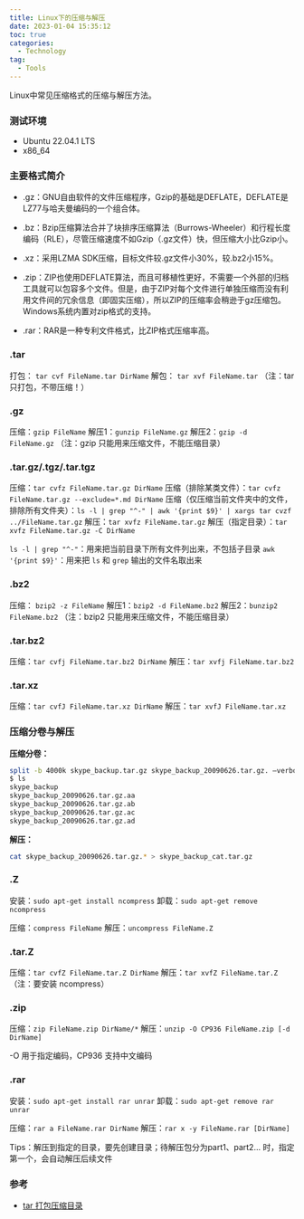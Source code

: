 ```yaml
---
title: Linux下的压缩与解压
date: 2023-01-04 15:35:12
toc: true
categories:
  - Technology
tag:
  - Tools
---
```


Linux中常见压缩格式的压缩与解压方法。

### 测试环境

* Ubuntu 22.04.1 LTS
* x86_64

<!--more-->

### 主要格式简介

* .gz：GNU自由软件的文件压缩程序，Gzip的基础是DEFLATE，DEFLATE是LZ77与哈夫曼编码的一个组合体。

* .bz：Bzip压缩算法合并了块排序压缩算法（Burrows-Wheeler）和行程长度编码（RLE），尽管压缩速度不如Gzip（.gz文件）快，但压缩大小比Gzip小。

* .xz：采用LZMA SDK压缩，目标文件较.gz文件小30%，较.bz2小15%。

* .zip：ZIP也使用DEFLATE算法，而且可移植性更好，不需要一个外部的归档工具就可以包容多个文件。但是，由于ZIP对每个文件进行单独压缩而没有利用文件间的冗余信息（即固实压缩），所以ZIP的压缩率会稍逊于gz压缩包。Windows系统内置对zip格式的支持。

* .rar：RAR是一种专利文件格式，比ZIP格式压缩率高。

### .tar

打包： `tar cvf FileName.tar DirName`
解包： `tar xvf FileName.tar`
（注：tar只打包，不带压缩！）

### .gz

压缩：`gzip FileName`
解压1：`gunzip FileName.gz`
解压2：`gzip -d FileName.gz`
（注：gzip 只能用来压缩文件，不能压缩目录）

### .tar.gz/.tgz/.tar.tgz

压缩：`tar cvfz FileName.tar.gz DirName`
压缩（排除某类文件）：`tar cvfz FileName.tar.gz --exclude=*.md DirName`
压缩（仅压缩当前文件夹中的文件，排除所有文件夹）：`ls -l | grep "^-" | awk '{print $9}' | xargs tar cvzf ../FileName.tar.gz`
解压：`tar xvfz FileName.tar.gz`
解压（指定目录）：`tar xvfz FileName.tar.gz -C DirName`

`ls -l | grep "^-"`：用来把当前目录下所有文件列出来，不包括子目录
`awk '{print $9}'`：用来把 `ls` 和 `grep` 输出的文件名取出来

### .bz2

压缩： `bzip2 -z FileName`
解压1：`bzip2 -d FileName.bz2`
解压2：`bunzip2 FileName.bz2`
（注：bzip2 只能用来压缩文件，不能压缩目录）

### .tar.bz2

压缩：`tar cvfj FileName.tar.bz2 DirName`
解压：`tar xvfj FileName.tar.bz2`

### .tar.xz

压缩：`tar cvfJ FileName.tar.xz DirName`
解压：`tar xvfJ FileName.tar.xz`

### 压缩分卷与解压

**压缩分卷：**

```bash
split -b 4000k skype_backup.tar.gz skype_backup_20090626.tar.gz. –verbose
$ ls
skype_backup
skype_backup_20090626.tar.gz.aa
skype_backup_20090626.tar.gz.ab
skype_backup_20090626.tar.gz.ac
skype_backup_20090626.tar.gz.ad
```

**解压：**

```bash
cat skype_backup_20090626.tar.gz.* > skype_backup_cat.tar.gz
```



### .Z

安装：`sudo apt-get install ncompress`
卸载：`sudo apt-get remove ncompress`

压缩：`compress FileName`
解压：`uncompress FileName.Z`

### .tar.Z

压缩：`tar cvfZ FileName.tar.Z DirName`
解压：`tar xvfZ FileName.tar.Z`
（注：要安装 ncompress）

### .zip

压缩：`zip FileName.zip DirName/*`
解压：`unzip -O CP936 FileName.zip [-d DirName]`

-O 用于指定编码，CP936 支持中文编码

### .rar

安装：`sudo apt-get install rar unrar`
卸载：`sudo apt-get remove rar unrar`

压缩：`rar a FileName.rar DirName`
解压：`rar x -y FileName.rar [DirName]`

Tips：解压到指定的目录，要先创建目录；待解压包分为part1、part2... 时，指定第一个，会自动解压后续文件


### 参考

* [tar 打包压缩目录](https://www.iteye.com/blog/verytiny-165653)
